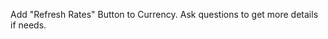 Add "Refresh Rates" Button to Currency. Ask questions to get more details if needs.

<!--
Objective
Add a "Refresh Rates" button to the currency converter application that fetches the latest exchange rates from the API in real time and updates the app with fresh data.
Requirements
Functionality
Real-time API Fetching: Button should trigger a fresh API call to /api/rates endpoint
State Management: Update the exchangeRates state with newly fetched data
Error Handling: Display appropriate error messages if the fetch fails
Automatic Recalculation: After fetching new rates, the conversion should automatically recalculate using the updated rates
User Experience
Visual Feedback:
Show a loading spinner/animation while fetching
Disable the button during fetch to prevent multiple simultaneous requests
Use an animated rotating icon during loading state
Placement: Position the button as an icon-only button in the converter form row, after the second currency selector
Design: Match the existing UI style (similar to SwapButton in size and appearance)
Accessibility: Include aria-label and title attributes for screen readers and tooltips -->
